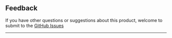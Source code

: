 ## Feedback

If you have other questions or suggestions about this product, welcome to submit to the [GitHub Issues](https://github.com/MiniKnife/www.easy.sh/issues)


---